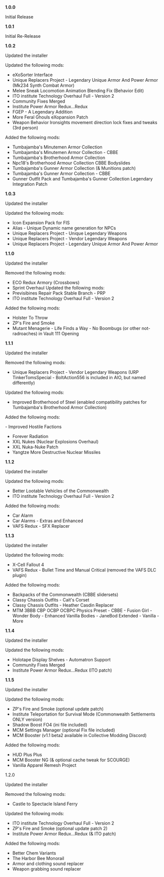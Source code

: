 __1.0.0__

Initial Release

__1.0.1__

Initial Re-Release

__1.0.2__

Updated the installer

Updated the following mods:

- eXoSorter Interface
- Unique Replacers Project - Legendary Unique Armor And Power Armor (Mk234 Synth Combat Armor)
- Melee Sneak Locomotion Animation Blending Fix (Behavior Edit)
- ITO institute Technology Overhaul Full - Version 2
- Community Fixes Merged
- Institute Power Armor Redux...Redux
- FGEP - A Legendary Addition
- More Feral Ghouls eXopansion Patch
- Weapon Behavior Ironsights movement direction lock fixes and tweaks (3rd person)

Added the following mods:

- Tumbajamba's Minutemen Armor Collection
- Tumbajamba's Minutemen Armor Collection - CBBE
- Tumbajamba's Brotherhood Armor Collection
- Npc18's Brotherhood Armour Collection CBBE Bodyslides
- Tumbajamba's Gunner Armor Collection (& Munitions patch)
- Tumbajamba's Gunner Armor Collection - CBBE
- Gunner Outfit Pack and Tumbajamba's Gunner Collection Legendary Integration Patch

__1.0.3__

Updated the installer

Updated the following mods:

- Icon Expansion Pack for FIS
- Alias - Unique Dynamic name generation for NPCs
- Unique Replacers Project - Unique Legendary Weapons
- Unique Replacers Project - Vendor Legendary Weapons
- Unique Replacers Project - Legendary Unique Armor And Power Armor

__1.1.0__

Updated the installer

Removed the following mods:

- ECO Redux Armory﻿ (Crossbows)
- Sprint Overhaul﻿ 
Updated the following mods:
- Previsibines Repair Pack Stable Branch - PRP
- ITO institute Technology Overhaul Full - Version 2

Added the following mods:

- Holster To Throw
- ZP's Fire and Smoke
- Mutant Menagerie - Life Finds a Way - No Boombugs (or other not-radroaches) in Vault 111 Opening

__1.1.1__

Updated the installer

Removed the following mods:

- Unique Replacers Project - Vendor Legendary Weapons (URP TinkerTomsSpecial - BoltAction556 is included in AIO, but named differently)

Updated the following mods:

- Improved Brotherhood of Steel (enabled compatibility patches for Tumbajamba's Brotherhood Armor Collection)

Added the following mods:

﻿- Improved Hostile Factions
- Forever Radiation
- XXL Nukes (Nuclear Explosions Overhaul)
- XXL Nuka-Nuke Patch
- Yangtze More Destructive Nuclear Missiles﻿

__1.1.2__

Updated the installer

Updated the following mods:

- Better Lootable Vehicles of the Commonwealth
- ITO institute Technology Overhaul Full - Version 2

Added the following mods:

- Car Alarm
- Car Alarms - Extras and Enhanced
- VAFS Redux - SFX Replacer

__1.1.3__

Updated the installer

Updated the following mods:

- X-Cell Fallout 4
- VAFS Redux - Bullet Time and Manual Critical (removed the VAFS DLC plugin)

Added the following mods:

- Backpacks of the Commonwealth (CBBE slidersets)
- Classy Chassis Outfits - Cait's Corset
- Classy Chassis Outfits - Heather Casdin Replacer
- MTM 3BBB CBP OCBP OCBPC Physics Preset - CBBE - Fusion Girl - Wonder Body - Enhanced Vanilla Bodies - JaneBod Extended - Vanilla - More

__1.1.4__

Updated the installer

Updated the following mods:

- Holotape Display Shelves - Automatron Support
- Community Fixes Merged
- Institute Power Armor Redux...Redux (ITO patch)

__1.1.5__

Updated the installer

Updated the following mods:

- ZP's Fire and Smoke (optional update patch)
- Institute Teleportation for Survival Mode (Commonwealth Settlements ONLY version)
- Shadow Boost FO4 (ini file included)
- MCM Settings Manager (optional Fix file included)
- MCM Booster (v1.1 beta2 available in Collective Modding Discord)﻿

Added the following mods:

- HUD Plus Plus
- MCM Booster NG (& optional cache tweak for SCOURGE)
- Vanilla Apparel Remesh Project

1.2.0

Updated the installer

Removed the following mods:

- Castle to Spectacle Island Ferry

Updated the following mods:

- ITO institute Technology Overhaul Full - Version 2
- ZP's Fire and Smoke (optional update patch 2)
- Institute Power Armor Redux...Redux (& ITO patch)

Added the following mods:

- Better Chem Variants
- The Harbor Bee Monorail
- Armor and clothing sound replacer
- Weapon grabbing sound replacer